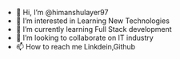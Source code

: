 - 👋 Hi, I’m @himanshulayer97
- 👀 I’m interested in Learning New Technologies 
- 🌱 I’m currently learning Full Stack development
- 💞️ I’m looking to collaborate on IT industry
- 📫 How to reach me Linkdein,Github

<!---
himanshulayer97/himanshulayer97 is a ✨ special ✨ repository because its `README.md` (this file) appears on your GitHub profile.
You can click the Preview link to take a look at your changes.
--->
